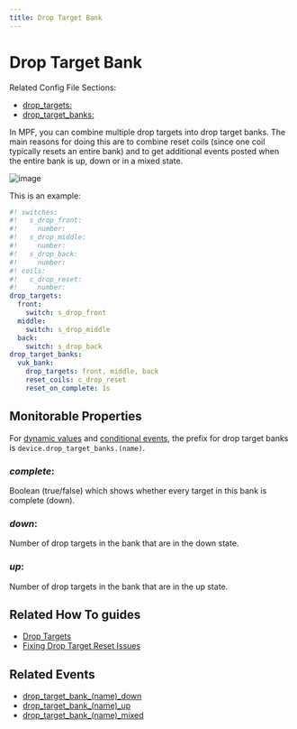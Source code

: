 ```yaml
---
title: Drop Target Bank
---
```


# Drop Target Bank


Related Config File Sections:

* [drop_targets:](../../../config/drop_targets.md)
* [drop_target_banks:](../../../config/drop_target_banks.md)

In MPF, you can combine multiple drop targets into drop target banks.
The main reasons for doing this are to combine reset coils (since one
coil typically resets an entire bank) and to get additional events
posted when the entire bank is up, down or in a mixed state.

![image](../../images/drop_target_bank.jpg)

This is an example:

``` yaml
#! switches:
#!   s_drop_front:
#!     number:
#!   s_drop_middle:
#!     number:
#!   s_drop_back:
#!     number:
#! coils:
#!   c_drop_reset:
#!     number:
drop_targets:
  front:
    switch: s_drop_front
  middle:
    switch: s_drop_middle
  back:
    switch: s_drop_back
drop_target_banks:
  vuk_bank:
    drop_targets: front, middle, back
    reset_coils: c_drop_reset
    reset_on_complete: 1s
```

## Monitorable Properties

For
[dynamic values](../../../config/instructions/dynamic_values.md) and
[conditional events](../../../events/overview/conditional.md), the prefix for drop target banks is
`device.drop_target_banks.(name)`.

### *complete*:

Boolean (true/false) which shows whether every target in this bank is complete (down).

### *down*:

Number of drop targets in the bank that are in the down state.

### *up*:

Number of drop targets in the bank that are in the up state.

## Related How To guides

* [Drop Targets](index.md)
* [Fixing Drop Target Reset Issues](fixing_drop_target_reset_issues.md)

## Related Events

* [drop_target_bank_(name)_down](../../../events/drop_target_bank_drop_target_bank_down.md)
* [drop_target_bank_(name)_up](../../../events/drop_target_bank_drop_target_bank_up.md)
* [drop_target_bank_(name)_mixed](../../../events/drop_target_bank_drop_target_bank_mixed.md)
